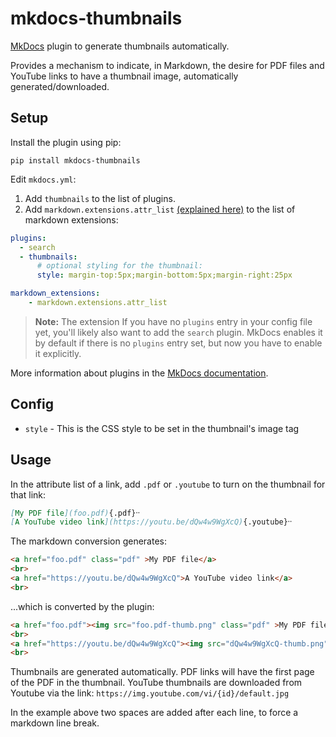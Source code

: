 # mkdocs-thumbnails

[MkDocs](https://www.mkdocs.org/) plugin to generate thumbnails automatically.

Provides a mechanism to indicate, in Markdown, the desire for PDF files and YouTube links to have a thumbnail image, automatically generated/downloaded.

## Setup

Install the plugin using pip:

`pip install mkdocs-thumbnails`

Edit `mkdocs.yml`:  
1. Add `thumbnails` to the list of plugins.  
2. Add `markdown.extensions.attr_list` [(explained here)](https://python-markdown.github.io/extensions/attr_list/) to the list of markdown extensions:


```yaml
plugins:
  - search
  - thumbnails:
      # optional styling for the thumbnail:
      style: margin-top:5px;margin-bottom:5px;margin-right:25px  

markdown_extensions:
    - markdown.extensions.attr_list 
```
> **Note:** The extension If you have no `plugins` entry in your config file yet, you'll likely also want to add the `search` plugin. MkDocs enables it by default if there is no `plugins` entry set, but now you have to enable it explicitly.

More information about plugins in the [MkDocs documentation](http://www.mkdocs.org/user-guide/plugins/).

## Config

* `style` - This is the CSS style to be set in the thumbnail's image tag

## Usage
In the attribute list of a link, add `.pdf` or `.youtube` to turn on the thumbnail for that link:
```markdown
[My PDF file](foo.pdf){.pdf}⸱⸱
[A YouTube video link](https://youtu.be/dQw4w9WgXcQ){.youtube}⸱⸱  

```

The markdown conversion generates:
```html
<a href="foo.pdf" class="pdf" >My PDF file</a>
<br>
<a href="https://youtu.be/dQw4w9WgXcQ">A YouTube video link</a>
<br>
```

...which is converted by the plugin:
```html
<a href="foo.pdf"><img src="foo.pdf-thumb.png" class="pdf" >My PDF file</a>
<br>
<a href="https://youtu.be/dQw4w9WgXcQ"><img src="dQw4w9WgXcQ-thumb.png" class="youtube" >A YouTube video link</a>
<br>
```
Thumbnails are generated automatically.  PDF links will have the first page of the PDF in the thumbnail.  YouTube thumbnails are downloaded from Youtube via the link: `https://img.youtube.com/vi/{id}/default.jpg`

In the example above two spaces are added after each line, to force a markdown line break.



